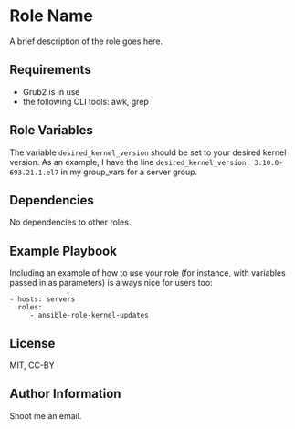 Role Name
=========

A brief description of the role goes here.

Requirements
------------

* Grub2 is in use
* the following CLI tools: awk, grep

Role Variables
--------------

The variable `desired_kernel_version` should be set to your desired kernel version. As an example, I have the line `desired_kernel_version: 3.10.0-693.21.1.el7` in my group_vars for a server group.

Dependencies
------------

No dependencies to other roles.

Example Playbook
----------------

Including an example of how to use your role (for instance, with variables passed in as parameters) is always nice for users too:

    - hosts: servers
      roles:
         - ansible-role-kernel-updates

License
-------

MIT, CC-BY

Author Information
------------------

Shoot me an email.